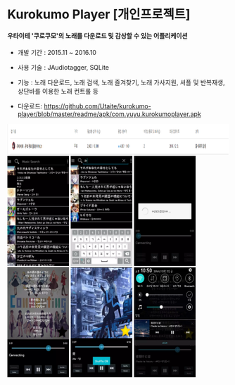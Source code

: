 Kurokumo Player [개인프로젝트]
=
#### 우타이테 '쿠로쿠모'의 노래를 다운로드 및 감상할 수 있는 어플리케이션

- 개발 기간 : 2015.11 ~ 2016.10

- 사용 기술 : JAudiotagger, SQLite

- 기능 : 노래 다운로드, 노래 검색, 노래 즐겨찾기, 노래 가사지원, 셔플 및 반복재생, 상단바를 이용한 노래 컨트롤 등

- 다운로드: https://github.com/Utaite/kurokumo-player/blob/master/readme/apk/com.yuyu.kurokumoplayer.apk


<img width="1000" height="70" src="/readme/image/kurokumo-player-ps.png"/>

<div>
<img width="140" height="250" src="/readme/image/kurokumo-player-1.png"/>
<img width="140" height="250" src="/readme/image/kurokumo-player-2.png"/>
<img width="140" height="250" src="/readme/image/kurokumo-player-3.png"/>
<img width="140" height="250" src="/readme/image/kurokumo-player-4.png"/>
<img width="140" height="250" src="/readme/image/kurokumo-player-5.png"/>
<img width="140" height="250" src="/readme/image/kurokumo-player-6.png"/>
</div>
